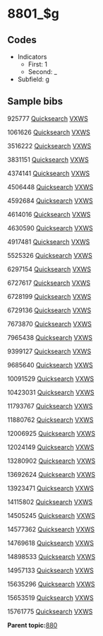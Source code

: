 # 8801\_$g

## Codes

-   Indicators
    -   First: 1
    -   Second: \_
-   Subfield: g

## Sample bibs

925777 [Quicksearch](https://search.library.yale.edu/catalog/925777) [VXWS](http://prodorbis.library.yale.edu:7014/vxws/GetHoldingsService?bibId=925777)

1061626 [Quicksearch](https://search.library.yale.edu/catalog/1061626) [VXWS](http://prodorbis.library.yale.edu:7014/vxws/GetHoldingsService?bibId=1061626)

3516222 [Quicksearch](https://search.library.yale.edu/catalog/3516222) [VXWS](http://prodorbis.library.yale.edu:7014/vxws/GetHoldingsService?bibId=3516222)

3831151 [Quicksearch](https://search.library.yale.edu/catalog/3831151) [VXWS](http://prodorbis.library.yale.edu:7014/vxws/GetHoldingsService?bibId=3831151)

4374141 [Quicksearch](https://search.library.yale.edu/catalog/4374141) [VXWS](http://prodorbis.library.yale.edu:7014/vxws/GetHoldingsService?bibId=4374141)

4506448 [Quicksearch](https://search.library.yale.edu/catalog/4506448) [VXWS](http://prodorbis.library.yale.edu:7014/vxws/GetHoldingsService?bibId=4506448)

4592684 [Quicksearch](https://search.library.yale.edu/catalog/4592684) [VXWS](http://prodorbis.library.yale.edu:7014/vxws/GetHoldingsService?bibId=4592684)

4614016 [Quicksearch](https://search.library.yale.edu/catalog/4614016) [VXWS](http://prodorbis.library.yale.edu:7014/vxws/GetHoldingsService?bibId=4614016)

4630590 [Quicksearch](https://search.library.yale.edu/catalog/4630590) [VXWS](http://prodorbis.library.yale.edu:7014/vxws/GetHoldingsService?bibId=4630590)

4917481 [Quicksearch](https://search.library.yale.edu/catalog/4917481) [VXWS](http://prodorbis.library.yale.edu:7014/vxws/GetHoldingsService?bibId=4917481)

5525326 [Quicksearch](https://search.library.yale.edu/catalog/5525326) [VXWS](http://prodorbis.library.yale.edu:7014/vxws/GetHoldingsService?bibId=5525326)

6297154 [Quicksearch](https://search.library.yale.edu/catalog/6297154) [VXWS](http://prodorbis.library.yale.edu:7014/vxws/GetHoldingsService?bibId=6297154)

6727617 [Quicksearch](https://search.library.yale.edu/catalog/6727617) [VXWS](http://prodorbis.library.yale.edu:7014/vxws/GetHoldingsService?bibId=6727617)

6728199 [Quicksearch](https://search.library.yale.edu/catalog/6728199) [VXWS](http://prodorbis.library.yale.edu:7014/vxws/GetHoldingsService?bibId=6728199)

6729136 [Quicksearch](https://search.library.yale.edu/catalog/6729136) [VXWS](http://prodorbis.library.yale.edu:7014/vxws/GetHoldingsService?bibId=6729136)

7673870 [Quicksearch](https://search.library.yale.edu/catalog/7673870) [VXWS](http://prodorbis.library.yale.edu:7014/vxws/GetHoldingsService?bibId=7673870)

7965438 [Quicksearch](https://search.library.yale.edu/catalog/7965438) [VXWS](http://prodorbis.library.yale.edu:7014/vxws/GetHoldingsService?bibId=7965438)

9399127 [Quicksearch](https://search.library.yale.edu/catalog/9399127) [VXWS](http://prodorbis.library.yale.edu:7014/vxws/GetHoldingsService?bibId=9399127)

9685640 [Quicksearch](https://search.library.yale.edu/catalog/9685640) [VXWS](http://prodorbis.library.yale.edu:7014/vxws/GetHoldingsService?bibId=9685640)

10091529 [Quicksearch](https://search.library.yale.edu/catalog/10091529) [VXWS](http://prodorbis.library.yale.edu:7014/vxws/GetHoldingsService?bibId=10091529)

10423031 [Quicksearch](https://search.library.yale.edu/catalog/10423031) [VXWS](http://prodorbis.library.yale.edu:7014/vxws/GetHoldingsService?bibId=10423031)

11793767 [Quicksearch](https://search.library.yale.edu/catalog/11793767) [VXWS](http://prodorbis.library.yale.edu:7014/vxws/GetHoldingsService?bibId=11793767)

11880762 [Quicksearch](https://search.library.yale.edu/catalog/11880762) [VXWS](http://prodorbis.library.yale.edu:7014/vxws/GetHoldingsService?bibId=11880762)

12006925 [Quicksearch](https://search.library.yale.edu/catalog/12006925) [VXWS](http://prodorbis.library.yale.edu:7014/vxws/GetHoldingsService?bibId=12006925)

12024149 [Quicksearch](https://search.library.yale.edu/catalog/12024149) [VXWS](http://prodorbis.library.yale.edu:7014/vxws/GetHoldingsService?bibId=12024149)

13280902 [Quicksearch](https://search.library.yale.edu/catalog/13280902) [VXWS](http://prodorbis.library.yale.edu:7014/vxws/GetHoldingsService?bibId=13280902)

13692624 [Quicksearch](https://search.library.yale.edu/catalog/13692624) [VXWS](http://prodorbis.library.yale.edu:7014/vxws/GetHoldingsService?bibId=13692624)

13923471 [Quicksearch](https://search.library.yale.edu/catalog/13923471) [VXWS](http://prodorbis.library.yale.edu:7014/vxws/GetHoldingsService?bibId=13923471)

14115802 [Quicksearch](https://search.library.yale.edu/catalog/14115802) [VXWS](http://prodorbis.library.yale.edu:7014/vxws/GetHoldingsService?bibId=14115802)

14505245 [Quicksearch](https://search.library.yale.edu/catalog/14505245) [VXWS](http://prodorbis.library.yale.edu:7014/vxws/GetHoldingsService?bibId=14505245)

14577362 [Quicksearch](https://search.library.yale.edu/catalog/14577362) [VXWS](http://prodorbis.library.yale.edu:7014/vxws/GetHoldingsService?bibId=14577362)

14769618 [Quicksearch](https://search.library.yale.edu/catalog/14769618) [VXWS](http://prodorbis.library.yale.edu:7014/vxws/GetHoldingsService?bibId=14769618)

14898533 [Quicksearch](https://search.library.yale.edu/catalog/14898533) [VXWS](http://prodorbis.library.yale.edu:7014/vxws/GetHoldingsService?bibId=14898533)

14957133 [Quicksearch](https://search.library.yale.edu/catalog/14957133) [VXWS](http://prodorbis.library.yale.edu:7014/vxws/GetHoldingsService?bibId=14957133)

15635296 [Quicksearch](https://search.library.yale.edu/catalog/15635296) [VXWS](http://prodorbis.library.yale.edu:7014/vxws/GetHoldingsService?bibId=15635296)

15653519 [Quicksearch](https://search.library.yale.edu/catalog/15653519) [VXWS](http://prodorbis.library.yale.edu:7014/vxws/GetHoldingsService?bibId=15653519)

15761775 [Quicksearch](https://search.library.yale.edu/catalog/15761775) [VXWS](http://prodorbis.library.yale.edu:7014/vxws/GetHoldingsService?bibId=15761775)

**Parent topic:**[880](../../tags/880/880.md)

